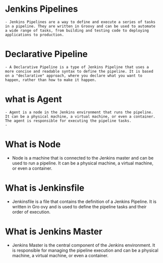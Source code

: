 # Jenkins Pipelines

    - Jenkins Pipelines are a way to define and execute a series of tasks in a pipeline. They are written in Groovy and can be used to automate a wide range of tasks, from building and testing code to deploying applications to production.

# Declarative Pipeline

    - A Declarative Pipeline is a type of Jenkins Pipeline that uses a more concise and readable syntax to define the pipeline. It is based on a "declarative" approach, where you declare what you want to happen, rather than how to make it happen.

# what is Agent

    - Agent is a node in the Jenkins environment that runs the pipeline. It can be a physical machine, a virtual machine, or even a container. The agent is responsible for executing the pipeline tasks.
    - 

# What is Node

- Node is a machine that is connected to the Jenkins master and can be used to run a
pipeline. It can be a physical machine, a virtual machine, or even a container.

# What is Jenkinsfile

- Jenkinsfile is a file that contains the definition of a Jenkins Pipeline. It is written in Gro
ovy and is used to define the pipeline tasks and their order of execution.

# What is Jenkins Master

- Jenkins Master is the central component of the Jenkins environment. It is responsible for managing the pipeline execution
and can be a physical machine, a virtual machine, or even a container.



